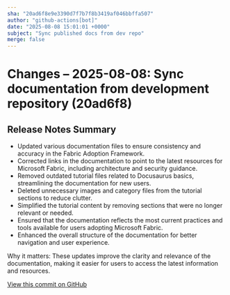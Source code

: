 ```yaml
---
sha: "20ad6f8e9e3390d7f7b7f8b3419af046bbffa507"
author: "github-actions[bot]"
date: "2025-08-08 15:01:01 +0000"
subject: "Sync published docs from dev repo"
merge: false
---
```


# Changes – 2025-08-08: Sync documentation from development repository (20ad6f8)

## Release Notes Summary

- Updated various documentation files to ensure consistency and accuracy in the Fabric Adoption Framework.
- Corrected links in the documentation to point to the latest resources for Microsoft Fabric, including architecture and security guidance.
- Removed outdated tutorial files related to Docusaurus basics, streamlining the documentation for new users.
- Deleted unnecessary images and category files from the tutorial sections to reduce clutter.
- Simplified the tutorial content by removing sections that were no longer relevant or needed.
- Ensured that the documentation reflects the most current practices and tools available for users adopting Microsoft Fabric.
- Enhanced the overall structure of the documentation for better navigation and user experience.

Why it matters: These updates improve the clarity and relevance of the documentation, making it easier for users to access the latest information and resources.

[View this commit on GitHub](https://github.com/TheTrustedAdvisor/FabricAdoptionFramework/commit/20ad6f8e9e3390d7f7b7f8b3419af046bbffa507)
